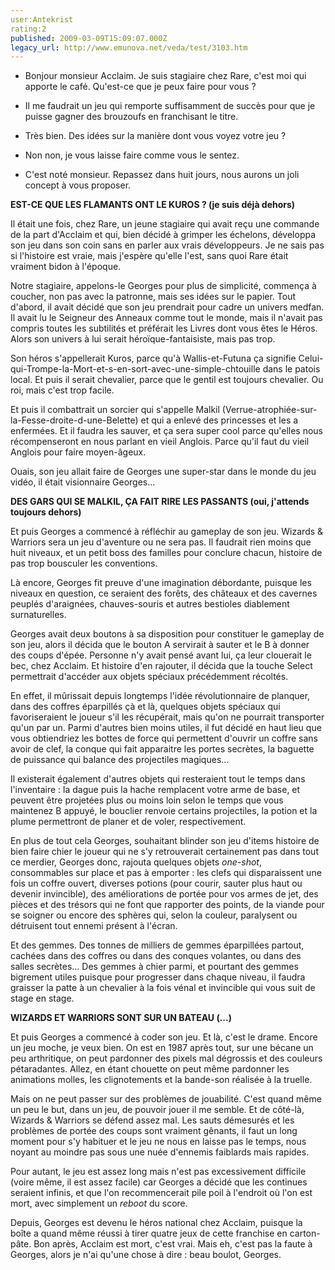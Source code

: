 ```yaml
---
user:Antekrist
rating:2
published: 2009-03-09T15:09:07.000Z
legacy_url: http://www.emunova.net/veda/test/3103.htm
---
```

- Bonjour monsieur Acclaim. Je suis stagiaire chez Rare, c'est moi qui apporte le café. Qu'est-ce que je peux faire pour vous ?  

- Il me faudrait un jeu qui remporte suffisamment de succès pour que je puisse gagner des brouzoufs en franchisant le titre.  

- Très bien. Des idées sur la manière dont vous voyez votre jeu ?  

- Non non, je vous laisse faire comme vous le sentez.  

- C'est noté monsieur. Repassez dans huit jours, nous aurons un joli concept à vous proposer.  

  

**EST-CE QUE LES FLAMANTS ONT LE KUROS ? (je suis déjà dehors)**  

Il était une fois, chez Rare, un jeune stagiaire qui avait reçu une commande de la part d'Acclaim et qui, bien décidé à grimper les échelons, développa son jeu dans son coin sans en parler aux vrais développeurs. Je ne sais pas si l'histoire est vraie, mais j'espère qu'elle l'est, sans quoi Rare était vraiment bidon à l'époque.  

Notre stagiaire, appelons-le Georges pour plus de simplicité, commença à coucher, non pas avec la patronne, mais ses idées sur le papier. Tout d'abord, il avait décidé que son jeu prendrait pour cadre un univers medfan. Il avait lu le Seigneur des Anneaux comme tout le monde, mais il n'avait pas compris toutes les subtilités et préférait les Livres dont vous êtes le Héros. Alors son univers à lui serait héroïque-fantaisiste, mais pas trop.  

Son héros s'appellerait Kuros, parce qu'à Wallis-et-Futuna ça signifie Celui-qui-Trompe-la-Mort-et-s-en-sort-avec-une-simple-chtouille dans le patois local. Et puis il serait chevalier, parce que le gentil est toujours chevalier. Ou roi, mais c'est trop facile.  

Et puis il combattrait un sorcier qui s'appelle Malkil (Verrue-atrophiée-sur-la-Fesse-droite-d-une-Belette) et qui a enlevé des princesses et les a enfermées. Et il faudra les sauver, et ça sera super cool parce qu'elles nous récompenseront en nous parlant en vieil Anglois. Parce qu'il faut du vieil Anglois pour faire moyen-âgeux.  

Ouais, son jeu allait faire de Georges une super-star dans le monde du jeu vidéo, il était visionnaire Georges...  

  

**DES GARS QUI SE MALKIL, ÇA FAIT RIRE LES PASSANTS (oui, j'attends toujours dehors)**  

Et puis Georges a commencé à réfléchir au gameplay de son jeu. Wizards & Warriors sera un jeu d'aventure ou ne sera pas. Il faudrait rien moins que huit niveaux, et un petit boss des familles pour conclure chacun, histoire de pas trop bousculer les conventions.  

Là encore, Georges fit preuve d'une imagination débordante, puisque les niveaux en question, ce seraient des forêts, des châteaux et des cavernes peuplés d'araignées, chauves-souris et autres bestioles diablement surnaturelles.  

Georges avait deux boutons à sa disposition pour constituer le gameplay de son jeu, alors il décida que le bouton A servirait à sauter et le B à donner des coups d'épée. Personne n'y avait pensé avant lui, ça leur clouerait le bec, chez Acclaim. Et histoire d'en rajouter, il décida que la touche Select permettrait d'accéder aux objets spéciaux précédemment récoltés.  

En effet, il mûrissait depuis longtemps l'idée révolutionnaire de planquer, dans des coffres éparpillés çà et là, quelques objets spéciaux qui favoriseraient le joueur s'il les récupérait, mais qu'on ne pourrait transporter qu'un par un. Parmi d'autres bien moins utiles, il fut décidé en haut lieu que vous obtiendriez les bottes de force qui permettent d'ouvrir un coffre sans avoir de clef, la conque qui fait apparaitre les portes secrètes, la baguette de puissance qui balance des projectiles magiques...  

Il existerait également d'autres objets qui resteraient tout le temps dans l'inventaire : la dague puis la hache remplacent votre arme de base, et peuvent être projetées plus ou moins loin selon le temps que vous maintenez B appuyé, le bouclier renvoie certains projectiles, la potion et la plume permettront de planer et de voler, respectivement.  

En plus de tout cela Georges, souhaitant blinder son jeu d'items histoire de bien faire chier le joueur qui ne s'y retrouverait certainement pas dans tout ce merdier, Georges donc, rajouta quelques objets _one-shot_, consommables sur place et pas à emporter : les clefs qui disparaissent une fois un coffre ouvert, diverses potions (pour courir, sauter plus haut ou devenir invincible), des améliorations de portée pour vos armes de jet, des pièces et des trésors qui ne font que rapporter des points, de la viande pour se soigner ou encore des sphères qui, selon la couleur, paralysent ou détruisent tout ennemi présent à l'écran.  

Et des gemmes. Des tonnes de milliers de gemmes éparpillées partout, cachées dans des coffres ou dans des conques volantes, ou dans des salles secrètes... Des gemmes à chier parmi, et pourtant des gemmes bigrement utiles puisque pour progresser dans chaque niveau, il faudra graisser la patte à un chevalier à la fois vénal et invincible qui vous suit de stage en stage.  

  

**WIZARDS ET WARRIORS SONT SUR UN BATEAU (...)**  

Et puis Georges a commencé à coder son jeu. Et là, c'est le drame. Encore un jeu moche, je veux bien. On est en 1987 après tout, sur une bécane un peu arthritique, on peut pardonner des pixels mal dégrossis et des couleurs pétaradantes. Allez, en étant chouette on peut même pardonner les animations molles, les clignotements et la bande-son réalisée à la truelle.  

Mais on ne peut passer sur des problèmes de jouabilité. C'est quand même un peu le but, dans un jeu, de pouvoir jouer il me semble. Et de côté-là, Wizards & Warriors se défend assez mal. Les sauts démesurés et les problèmes de portée des coups sont vraiment gênants, il faut un long moment pour s'y habituer et le jeu ne nous en laisse pas le temps, nous noyant au moindre pas sous une nuée d'ennemis faiblards mais rapides.  

Pour autant, le jeu est assez long mais n'est pas excessivement difficile (voire même, il est assez facile) car Georges a décidé que les continues seraient infinis, et que l'on recommencerait pile poil à l'endroit où l'on est mort, avec simplement un _reboot_ du score.  

  

Depuis, Georges est devenu le héros national chez Acclaim, puisque la boîte a quand même réussi à tirer quatre jeux de cette franchise en carton-pâte. Bon après, Acclaim est mort, c'est vrai. Mais eh, c'est pas la faute à Georges, alors je n'ai qu'une chose à dire : beau boulot, Georges.